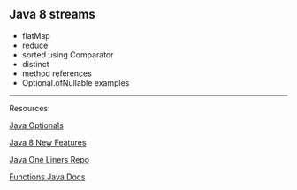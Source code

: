 ## Java 8 streams

- flatMap
- reduce
- sorted using Comparator
- distinct
- method references
- Optional.ofNullable examples


___

Resources:

[Java Optionals](https://www.baeldung.com/java-optional)

[Java 8 New Features](https://www.baeldung.com/java-8-new-features)

[Java One Liners Repo](https://github.com/aruld/java-oneliners/wiki)

[Functions Java Docs](https://docs.oracle.com/javase/8/docs/api/java/util/function/package-summary.html)